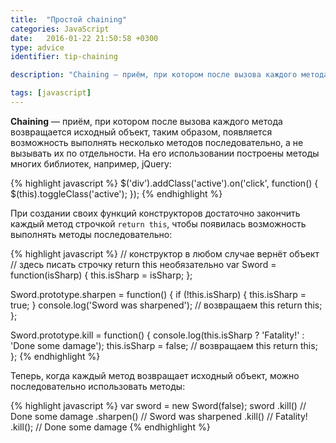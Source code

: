 ```yaml
---
title:  "Простой chaining"
categories: JavaScript
date:   2016-01-22 21:50:58 +0300
type: advice
identifier: tip-chaining

description: "Chaining — приём, при котором после вызова каждого метода возвращается исходный объект, таким образом, появляется возможность выполнять несколько методов последовательно, а не вызывать их по отдельности. На его использовании построены методы многих библиотек, например, jQuery."

tags: [javascript]
---
```


**Chaining** — приём, при котором после вызова каждого метода возвращается исходный объект, таким образом, появляется возможность выполнять несколько методов последовательно, а не вызывать их по отдельности. На его использовании построены методы многих библиотек, например, jQuery:

{% highlight javascript %}
$('div').addClass('active').on('click', function() {
  $(this).toggleClass('active');
});
{% endhighlight %}

При создании своих функций конструкторов достаточно закончить каждый метод строчкой `return this`, чтобы появилась возможность выполнять методы последовательно:

{% highlight javascript %}
// конструктор в любом случае вернёт объект
// здесь писать строчку return this необязательно
var Sword = function(isSharp) {
  this.isSharp = isSharp;
};

Sword.prototype.sharpen = function() {
  if (!this.isSharp) {
    this.isSharp = true;
  }
  console.log('Sword was sharpened');
  // возвращаем this
  return this;
};

Sword.prototype.kill = function() {
  console.log(this.isSharp ? 'Fatality!' : 'Done some damage');
  this.isSharp = false;
  // возвращаем this
  return this;
};
{% endhighlight %}

Теперь, когда каждый метод возвращает исходный объект, можно последовательно использовать методы:

{% highlight javascript %}
var sword = new Sword(false);
sword
  .kill()    // Done some damage
  .sharpen() // Sword was sharpened
  .kill()    // Fatality!
  .kill();   // Done some damage
{% endhighlight %}